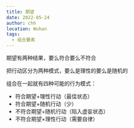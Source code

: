 ```yaml
---
title: 期望
date: 2022-05-24
author: chh
location: Wuhan
tags:
  - 组合要素
---
```


期望有两种结果，要么符合要么不符合

把行动区分为两种模式，要么是理性的要么是随机的

组合在一起就有四种可能的行为模式：

- 符合期望+理性行动（最佳状态）
- 符合期望+随机行动（少）
- 不符合期望+随机行动（陷入虚妄状态）
- 不符合期望+理性行动（需要自律）
